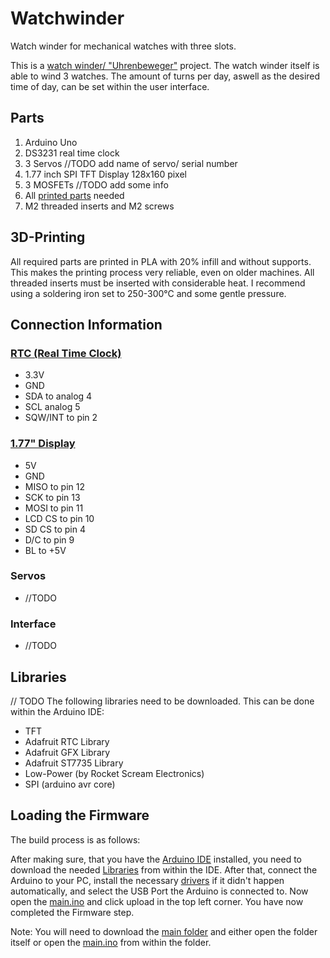 # Watchwinder
Watch winder for mechanical watches with three slots.

This is a [watch winder/ "Uhrenbeweger"](https://de.wikipedia.org/wiki/Uhrenbeweger) project.
The watch winder itself is able to wind 3 watches. The amount of turns per day, aswell as the desired time of day, can be set within the user interface.

## Parts
1. Arduino Uno
2. DS3231 real time clock
3. 3 Servos                     //TODO add name of servo/ serial number
4. 1.77 inch SPI TFT Display 128x160 pixel
5. 3 MOSFETs                    //TODO add some info
6. All [printed parts](3D-Printed-Parts) needed
7. M2 threaded inserts and M2 screws

## 3D-Printing
All required parts are printed in PLA with 20% infill and without supports.
This makes the printing process very reliable, even on older machines.
All threaded inserts must be inserted with considerable heat.
I recommend using a soldering iron set to 250-300°C and some gentle pressure.

## Connection Information
### [RTC (Real Time Clock)](Data-Sheets/Clock)
- 3.3V
- GND
- SDA to analog 4
- SCL analog 5
- SQW/INT to pin 2

### [1.77" Display](Data-Sheets/1.77_TFT_Display)
- 5V
- GND
- MISO to pin 12
- SCK to pin 13
- MOSI to pin 11
- LCD CS to pin 10
- SD CS to pin 4
- D/C to pin 9
- BL to +5V

### Servos
- //TODO

### Interface
- //TODO

## Libraries
// TODO
The following libraries need to be downloaded. This can be done within the Arduino IDE:
- TFT
- Adafruit RTC Library
- Adafruit GFX Library
- Adafruit ST7735 Library
- Low-Power (by Rocket Scream Electronics)
- SPI (arduino avr core)


## Loading the Firmware
The build process is as follows:

After making sure, that you have the [Arduino IDE](https://www.arduino.cc/en/software) installed, you need to download the needed [Libraries](#libraries) from within the IDE.
After that, connect the Arduino to your PC, install the necessary [drivers](https://support.arduino.cc/hc/en-us/articles/4411305694610-Install-or-update-FTDI-drivers) if it didn't happen automatically, and select the USB Port the Arduino is connected to. 
Now open the [main.ino](Code/main/main.ino) and click upload in the top left corner.
You have now completed the Firmware step.

Note: You will need to download the [main folder](Code/main) and either open the folder itself or open the [main.ino](Code/main/main.ino) from within the folder.



